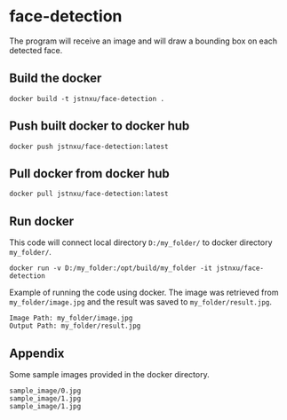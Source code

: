 # face-detection

The program will receive an image and will draw a bounding box on each detected face.

## Build the docker

```
docker build -t jstnxu/face-detection .
```

## Push built docker to docker hub

```
docker push jstnxu/face-detection:latest
```

## Pull docker from docker hub

```
docker pull jstnxu/face-detection:latest
```

## Run docker

This code will connect local directory `D:/my_folder/` to docker directory `my_folder/`.
```
docker run -v D:/my_folder:/opt/build/my_folder -it jstnxu/face-detection
```

Example of running the code using docker. The image was retrieved from `my_folder/image.jpg` and the result was saved to `my_folder/result.jpg`.
```
Image Path: my_folder/image.jpg
Output Path: my_folder/result.jpg
```

## Appendix
Some sample images provided in the docker directory.
```
sample_image/0.jpg
sample_image/1.jpg
sample_image/1.jpg
```
